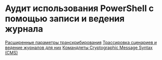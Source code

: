 # Аудит использования PowerShell с помощью записи и ведения журнала

[Расширенные параметры транскрибирования](audit_transcript.md)
[Трассировка сценариев и ведение журналов для них](audit_script.md)
[Командлеты Cryptographic Message Syntax (CMS)](audit_cms.md)

<!--HONumber=Jun16_HO4-->


